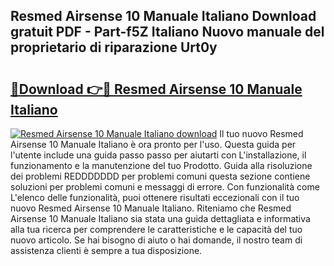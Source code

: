 ## Resmed Airsense 10 Manuale Italiano Download gratuit PDF - Part-f5Z Italiano Nuovo manuale del proprietario di riparazione Urt0y

# <h2><a href="http://df9cqxv.blite.top/?on=Resmed+Airsense+10+Manuale+Italiano">🔗Download 👉🔴 Resmed Airsense 10 Manuale Italiano</a></h2>

[![Resmed Airsense 10 Manuale Italiano download](https://i.imgur.com/lujVjoI.png)](http://df9cqxv.blite.top/?on=Resmed+Airsense+10+Manuale+Italiano)
Il tuo nuovo Resmed Airsense 10 Manuale Italiano è ora pronto per l'uso. Questa guida per l'utente include una guida passo passo per aiutarti con L'installazione, il funzionamento e la manutenzione del tuo Prodotto. Guida alla risoluzione dei problemi REDDDDDDD per problemi comuni questa sezione contiene soluzioni per problemi comuni e messaggi di errore. Con funzionalità come L'elenco delle funzionalità, puoi ottenere risultati eccezionali con il tuo nuovo Resmed Airsense 10 Manuale Italiano. Riteniamo che Resmed Airsense 10 Manuale Italiano sia stata una guida dettagliata e informativa alla tua ricerca per comprendere le caratteristiche e le capacità del tuo nuovo articolo. Se hai bisogno di aiuto o hai domande, il nostro team di assistenza clienti è sempre a tua disposizione.

